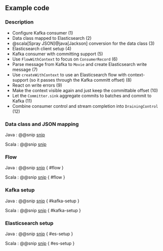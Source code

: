 ## Example code

### Description
- Configure Kafka consumer (1)
- Data class mapped to Elasticsearch (2)
- @scala[Spray JSON]@java[Jackson] conversion for the data class (3)
- Elasticsearch client setup (4)
- Kafka consumer with committing support (5)
- Use `FlowWithContext` to focus on `ConsumerRecord` (6)
- Parse message from Kafka to `Movie` and create Elasticsearch write message (7)
- Use `createWithContext` to use an Elasticsearch flow with context-support (so it passes through the Kafka committ offset) (8)
- React on write errors (9)
- Make the context visible again and just keep the committable offset (10)
- Let the `Committer.sink` aggregate commits to batches and commit to Kafka (11)
- Combine consumer control and stream completion into `DrainingControl` (12)

### Data class and JSON mapping

Java
: @@snip [snip](/src/main/java/samples/javadsl/Movie.java)

Scala
: @@snip [snip](/src/main/scala/samples/scaladsl/Movie.scala)



### Flow
Java
: @@snip [snip](/src/main/java/samples/javadsl/Main.java) { #flow }

Scala
: @@snip [snip](/src/main/scala/samples/scaladsl/Main.scala) { #flow }


### Kafka setup
Java
: @@snip [snip](/src/main/java/samples/javadsl/Main.java) { #kafka-setup }

Scala
: @@snip [snip](/src/main/scala/samples/scaladsl/Main.scala) { #kafka-setup }


### Elasticsearch setup
Java
: @@snip [snip](/src/main/java/samples/javadsl/Main.java) { #es-setup }

Scala
: @@snip [snip](/src/main/scala/samples/scaladsl/Main.scala) { #es-setup }

